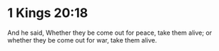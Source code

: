 # 1 Kings 20:18

And he said, Whether they be come out for peace, take them alive; or whether they be come out for war, take them alive.